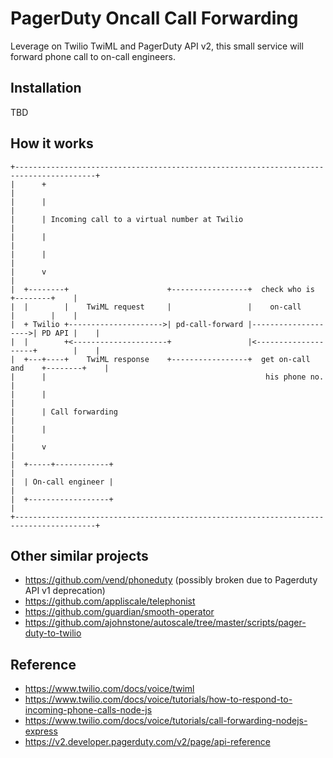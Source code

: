 PagerDuty Oncall Call Forwarding
====

Leverage on Twilio TwiML and PagerDuty API v2, this small service will forward phone call to on-call engineers.

Installation
----
TBD

How it works
----
```
+----------------------------------------------------------------------------------------+
|      +                                                                                 |
|      |                                                                                 |
|      | Incoming call to a virtual number at Twilio                                     |
|      |                                                                                 |
|      |                                                                                 |
|      v                                                                                 |
|  +--------+                      +-----------------+  check who is       +--------+    |
|  |        |    TwiML request     |                 |    on-call          |        |    |
|  + Twilio +--------------------->| pd-call-forward |-------------------->| PD API |    |
|  |        +<---------------------+                 |<--------------------+        |    |
|  +---+----+    TwiML response    +-----------------+  get on-call and    +--------+    |
|      |                                                 his phone no.                   |
|      |                                                                                 |
|      | Call forwarding                                                                 |
|      |                                                                                 |
|      v                                                                                 |
|  +-----+------------+                                                                  |
|  | On-call engineer |                                                                  |
|  +------------------+                                                                  |
+----------------------------------------------------------------------------------------+
```

Other similar projects
----
- https://github.com/vend/phoneduty (possibly broken due to Pagerduty API v1 deprecation)
- https://github.com/appliscale/telephonist
- https://github.com/guardian/smooth-operator
- https://github.com/ajohnstone/autoscale/tree/master/scripts/pager-duty-to-twilio


Reference
----
- https://www.twilio.com/docs/voice/twiml
- https://www.twilio.com/docs/voice/tutorials/how-to-respond-to-incoming-phone-calls-node-js
- https://www.twilio.com/docs/voice/tutorials/call-forwarding-nodejs-express
- https://v2.developer.pagerduty.com/v2/page/api-reference

